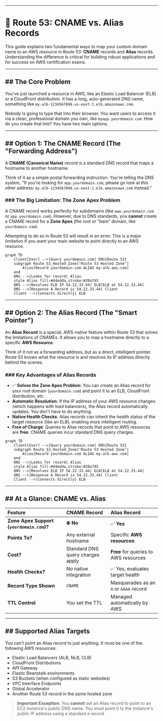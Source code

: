 -----

# 🔗 Route 53: CNAME vs. Alias Records

This guide explains two fundamental ways to map your custom domain name to an AWS resource in Route 53: **CNAME** records and **Alias** records. Understanding the difference is critical for building robust applications and for success on AWS certification exams.

-----

## \#\# The Core Problem

You've just launched a resource in AWS, like an Elastic Load Balancer (ELB) or a CloudFront distribution. It has a long, auto-generated DNS name, something like `my-alb-1234567890.us-east-1.elb.amazonaws.com`.

Nobody is going to type that into their browser. You want users to access it via a clean, professional domain you own, like `myapp.yourdomain.com`. How do you create that link? You have two main options.

-----

## \#\# Option 1: The CNAME Record (The "Forwarding Address")

A **CNAME (Canonical Name)** record is a standard DNS record that maps a hostname to another hostname.

Think of it as a simple postal forwarding instruction. You're telling the DNS system, "If you're looking for `app.yourdomain.com`, please go look at this other address: `my-alb-1234567890.us-east-1.elb.amazonaws.com` instead."

### \#\#\# The Big Limitation: The Zone Apex Problem

A CNAME record works perfectly for subdomains (like `www.yourdomain.com` or `app.yourdomain.com`). However, due to DNS standards, you **cannot** create a CNAME record for a **Zone Apex** (the root or "bare" domain, like `yourdomain.com`).

Attempting to do so in Route 53 will result in an error. This is a major limitation if you want your main website to point directly to an AWS resource.

```mermaid
graph TD
    Client[User] -->|Query yourdomain.com| DNS{Route 53}
    subgraph Route_53_Hosted_Zone["Route 53 Hosted Zone"]
        Alias[Record yourdomain.com ALIAS my-alb.aws.com]
    end
    DNS -->|Looks for record| Alias
    style Alias fill:#d4edda,stroke:#28a745
    DNS -->|Resolves ELB IP 54.22.33.44| ELB[ELB at 54.22.33.44]
    DNS -->|Response A Record is 54.22.33.44| Client
    Client -->|Connects directly| ELB
```

-----

## \#\# Option 2: The Alias Record (The "Smart Pointer")

An **Alias Record** is a special, AWS-native feature within Route 53 that solves the limitations of CNAMEs. It allows you to map a hostname directly to a specific **AWS Resource**.

Think of it not as a forwarding address, but as a direct, intelligent pointer. Route 53 knows what the resource is and resolves its IP address directly behind the scenes.

### \#\#\# Key Advantages of Alias Records

  * ✅ **Solves the Zone Apex Problem**: You can create an Alias record for your root domain (`yourdomain.com`) and point it to an ELB, CloudFront distribution, etc.
  * **Automatic Resolution**: If the IP address of your AWS resource changes (which happens with load balancers), the Alias record automatically updates. You don't have to do anything.
  * **Native Health Checks**: Alias records can inherit the health status of the target resource (like an ELB), enabling more intelligent routing.
  * **Free of Charge**: Queries to Alias records that point to AWS resources are **free**. CNAME queries incur standard DNS query charges.

<!-- end list -->

```mermaid
graph TD
    Client[User] -->|Query yourdomain.com| DNS{Route 53}
    subgraph Route_53_Hosted_Zone["Route 53 Hosted Zone"]
        Alias[Record yourdomain.com ALIAS my-alb.aws.com]
    end
    DNS -->|Looks for record| Alias
    style Alias fill:#d4edda,stroke:#28a745
    DNS -->|Resolves ELB IP 54.22.33.44| ELB[ELB at 54.22.33.44]
    DNS -->|Response A Record is 54.22.33.44| Client
    Client -->|Connects directly| ELB
```

-----

## \#\# At a Glance: CNAME vs. Alias

| Feature | CNAME Record | Alias Record |
| :--- | :--- | :--- |
| **Zone Apex Support (`yourdomain.com`)?** | ⛔ **No** | ✅ **Yes** |
| **Points To?** | Any external hostname | Specific **AWS resources** |
| **Cost?** | Standard DNS query charges apply | **Free** for queries to AWS resources |
| **Health Checks?** | No native integration | ✅ Yes, evaluates target health |
| **Record Type Shown** | `CNAME` | Masquerades as an `A` or `AAAA` record |
| **TTL Control** | You set the TTL | Managed automatically by AWS |

-----

## \#\# Supported Alias Targets

You can't point an Alias record to just anything. It must be one of the following AWS resources:

  * Elastic Load Balancers (ALB, NLB, CLB)
  * CloudFront Distributions
  * API Gateway
  * Elastic Beanstalk environments
  * S3 Buckets (when configured as static websites)
  * VPC Interface Endpoints
  * Global Accelerator
  * Another Route 53 record in the *same* hosted zone

> **Important Exception**: You **cannot** set an Alias record to point to an EC2 instance's public DNS name. You must point it to the instance's public IP address using a standard `A` record.